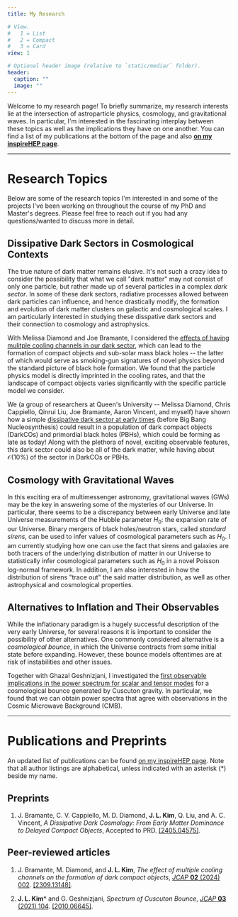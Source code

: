 ```yaml
---
title: My Research

# View.
#   1 = List
#   2 = Compact
#   3 = Card
view: 1

# Optional header image (relative to `static/media/` folder).
header:
  caption: ""
  image: ""
---
```


Welcome to my research page! To briefly summarize, my research interests lie at the intersection of astroparticle physics, cosmology, and gravitational waves. In particular, I'm interested in the fascinating interplay between these topics as well as the implications they have on one another. You can find a list of my publications at the bottom of the page and also [**on my inspireHEP page**](https://inspirehep.net/authors/1945407).

--- 

# Research Topics

Below are some of the research topics I'm interested in and some of the projects I've been working on throughout the course of my PhD and Master's degrees. Please feel free to reach out if you had any questions/wanted to discuss more in detail.

## Dissipative Dark Sectors in Cosmological Contexts

The true nature of dark matter remains elusive. It's not such a crazy idea to consider the possibility that what we call  "dark matter" may not consist of only one particle, but rather made up of several particles in a complex *dark sector*. In some of these dark sectors, radiative processes allowed between dark particles can influence, and hence drastically modify, the formation and evolution of dark matter clusters on galactic and cosmological scales. I am particularly interested in studying these disspative dark sectors and their connection to cosmology and astrophysics.

With Melissa Diamond and Joe Bramante, I considered the [effects of having mulitple cooling channels in our dark sector](https://iopscience.iop.org/article/10.1088/1475-7516/2024/02/002), which can lead to the formation of compact objects and sub-solar mass black holes -- the latter of which would serve as smoking-gun signatures of novel physics beyond the standard picture of black hole formation. We found that the particle physics model is directly imprinted in the cooling rates, and that the landscape of compact objects varies significantly with the specific particle model we consider.

We (a group of researchers at Queen's University -- Melissa Diamond, Chris Cappiello, Qinrui Liu, Joe Bramante, Aaron Vincent, and myself) have shown how a simple [dissipative dark sector at early times](https://arxiv.org/abs/2405.04575) (before Big Bang Nucleosynthesis) could result in a population of dark compact objects (DarkCOs) and primordial black holes (PBHs), which could be forming as late as today! Along with the plethora of novel, exciting observable features, this dark sector could also be all of the dark matter, while having about $\mathcal{O}(10\%)$ of the sector in DarkCOs or PBHs.

## Cosmology with Gravitational Waves

In this exciting era of multimessenger astronomy, gravitational waves (GWs) may be the key in answering some of the mysteries of our Universe. In particular, there seems to be a discrepancy between early Universe and late Universe measurements of the Hubble parameter $H_0$: the expansion rate of our Universe. Binary mergers of black holes/neutron stars, called *standard sirens*, can be used to infer values of cosmological parameters such as $H_0$. I am currently studying how one can use the fact that sirens and galaxies are both tracers of the underlying distribution of matter in our Universe to statistically infer cosmological parameters such as $H_0$ in a novel Poisson log-normal framework. In addition, I am also interested in how the distribution of sirens "trace out" the said matter distribution, as well as other astrophysical and cosmological properties.

## Alternatives to Inflation and Their Observables

While the inflationary paradigm is a hugely successful description of the very early Universe, for several reasons it is important to consider the possibility of other alternatives. One commonly considered alternative is a *cosmological bounce*, in which the Universe contracts from some initial state before expanding. However, these bounce models oftentimes are at risk of instabilities and other issues. 

Together with Ghazal Geshnizjani, I investigated the [first observable implications in the power spectrum for scalar and tensor modes](https://iopscience.iop.org/article/10.1088/1475-7516/2021/03/104) for a cosmological bounce generated by Cuscuton gravity. In particular, we found that we can obtain power spectra that agree with observations in the Cosmic Microwave Background (CMB).

---

# Publications and Preprints

An updated list of publications can be found [on my inspireHEP page](https://inspirehep.net/authors/1945407). Note that all author listings are alphabetical, unless indicated with an asterisk (\*) beside my name.

## Preprints

1. J. Bramante, C. V. Cappiello, M. D. Diamond, **J. L. Kim**, Q. Liu, and A. C. Vincent, *A Dissipative Dark Cosmology: From Early Matter Dominance to Delayed Compact Objects*, Accepted to PRD. [[2405.04575]](https://arxiv.org/abs/2405.04575).

## Peer-reviewed articles

1. J. Bramante, M. Diamond, and **J. L. Kim**, *The effect of multiple cooling channels on the formation of dark compact objects*, [*JCAP* **02** (2024) 002](https://iopscience.iop.org/article/10.1088/1475-7516/2024/02/002). [[2309.13148]](https://arxiv.org/abs/2309.13148).

2. **J. L. Kim**\* and G. Geshnizjani, *Spectrum of Cuscuton Bounce*, [*JCAP* **03** (2021) 104](https://iopscience.iop.org/article/10.1088/1475-7516/2021/03/104). [[2010.06645]](https://arxiv.org/abs/2010.06645).
